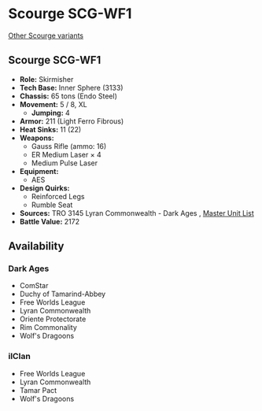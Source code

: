 # Scourge SCG-WF1 

[Other Scourge variants](../scourge.md) 

## Scourge SCG-WF1 

- **Role:** Skirmisher 
- **Tech Base:** Inner Sphere (3133) 
- **Chassis:** 65 tons (Endo Steel) 
- **Movement:** 5 / 8, XL 
  - **Jumping:** 4 
- **Armor:** 211 (Light Ferro Fibrous) 
- **Heat Sinks:** 11 (22) 
- **Weapons:** 
  - Gauss Rifle (ammo: 16) 
  - ER Medium Laser × 4 
  - Medium Pulse Laser 
- **Equipment:** 
  - AES 
- **Design Quirks:** 
  - Reinforced Legs 
  - Rumble Seat 
- **Sources:** TRO 3145 Lyran Commonwealth - Dark Ages , [Master Unit List](http://masterunitlist.info/Unit/Details/6625) 
- **Battle Value:** 2172 

## Availability 

### Dark Ages 

- ComStar 
- Duchy of Tamarind-Abbey 
- Free Worlds League 
- Lyran Commonwealth 
- Oriente Protectorate 
- Rim Commonality 
- Wolf's Dragoons 

### ilClan 

- Free Worlds League 
- Lyran Commonwealth 
- Tamar Pact 
- Wolf's Dragoons 

